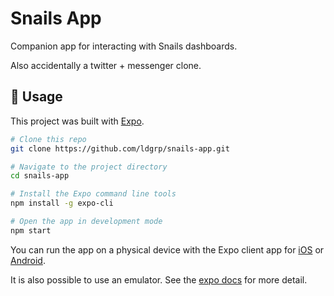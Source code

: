 # Snails App

Companion app for interacting with Snails dashboards.

Also accidentally a twitter + messenger clone.

## 🚀 Usage

This project was built with [Expo][expo].


```bash
# Clone this repo
git clone https://github.com/ldgrp/snails-app.git

# Navigate to the project directory
cd snails-app

# Install the Expo command line tools
npm install -g expo-cli

# Open the app in development mode
npm start
```

You can run the app on a physical device with the Expo client app for
[iOS][expo-ios] or [Android][expo-android].

It is also possible to use an emulator. See the [expo docs][expo-emulator] for more detail.

[expo]: https://docs.expo.io/
[expo-ios]:https://itunes.com/apps/exponent
[expo-android]:https://play.google.com/store/apps/details?id=host.exp.exponent
[expo-emulator]: https://docs.expo.io/get-started/installation/